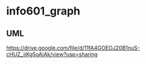 # info601_graph

## UML

https://drive.google.com/file/d/11fA4GOEOJ20B1nuS-cHUZ_jjKg5oAiAk/view?usp=sharing

